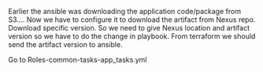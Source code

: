 Earlier the ansible was downloading the application code/package from S3....
Now we have to configure it to download the artifact from Nexus repo.
Download specific version. 
So we need to give Nexus location and artifact version so we have to do the change in playbook.
From terraform we should send the artifact version to ansible.

Go to Roles-common-tasks-app_tasks.yml